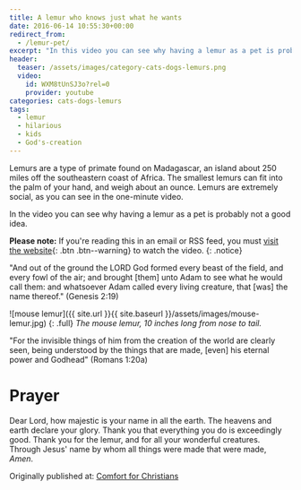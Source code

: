 ```yaml
---
title: A lemur who knows just what he wants
date: 2016-06-14 10:55:30+00:00
redirect_from: 
  - /lemur-pet/
excerpt: "In this video you can see why having a lemur as a pet is probably not a good idea."
header:
  teaser: /assets/images/category-cats-dogs-lemurs.png
  video:
    id: WXM8tUnSJ3o?rel=0
    provider: youtube
categories: cats-dogs-lemurs
tags: 
  - lemur
  - hilarious
  - kids 
  - God's-creation
---
```


Lemurs are a type of primate found on Madagascar, an island about 250 miles off the southeastern coast of Africa.  The smallest lemurs can fit into the palm of your hand, and weigh about an ounce. Lemurs are extremely social, as you can see in the one-minute video.

In the video you can see why having a lemur as a pet is probably not a good idea.

**Please note:** If you're reading this in an email or RSS feed, you must [visit the website](http://www.alecsatin.com/cats-dogs-lemurs/lemur-pet/){: .btn .btn--warning} to watch the video.
{: .notice}







"And out of the ground the LORD God formed every beast of the field, and every fowl of the air; and brought [them] unto Adam to see what he would call them: and whatsoever Adam called every living creature, that [was] the name thereof." (Genesis 2:19)

![mouse lemur]({{ site.url }}{{ site.baseurl }}/assets/images/mouse-lemur.jpg)
{: .full}
*The mouse lemur, 10 inches long from nose to tail.*



"For the invisible things of him from the creation of the world are clearly seen, being understood by the things that are made, [even] his eternal power and Godhead" (Romans 1:20a)




# Prayer

Dear Lord, how majestic is your name in all the earth. The heavens and earth declare your glory.  Thank you that everything you do is exceedingly good.  Thank you for the lemur, and for all your wonderful creatures.  Through Jesus' name by whom all things were made that were made, _Amen_.


<div>Originally published at: <a href='http://www.alecsatin.com/'>Comfort for Christians</a></div>
